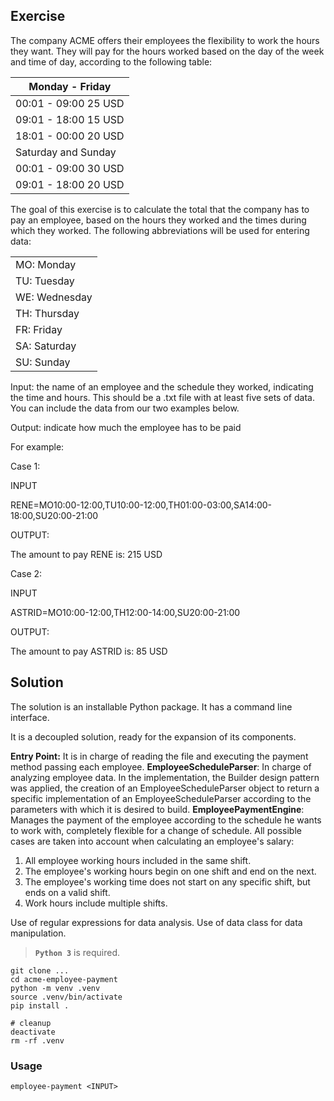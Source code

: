 ## **Exercise**

The company ACME offers their employees the flexibility to work the hours they want. They will pay for the hours worked based on the day of the week and time of day, according to the following table:

| Monday - Friday      |
| -------------------- |
| 00:01 - 09:00 25 USD |
| 09:01 - 18:00 15 USD |
| 18:01 - 00:00 20 USD |
| Saturday and Sunday  |
| 00:01 - 09:00 30 USD |
| 09:01 - 18:00 20 USD |



The goal of this exercise is to calculate the total that the company has to pay an employee, based on the hours they worked and the times during which they worked. The following abbreviations will be used for entering data:

|               |
| ------------- |
| MO: Monday    |
| TU: Tuesday   |
| WE: Wednesday |
| TH: Thursday  |
| FR: Friday    |
| SA: Saturday  |
| SU: Sunday    |



Input: the name of an employee and the schedule they worked, indicating the time and hours. This should be a .txt file with at least five sets of data. You can include the data from our two examples below.

Output: indicate how much the employee has to be paid

For example:

Case 1:

INPUT

RENE=MO10:00-12:00,TU10:00-12:00,TH01:00-03:00,SA14:00-18:00,SU20:00-21:00

OUTPUT:

The amount to pay RENE is: 215 USD

Case 2:

INPUT

ASTRID=MO10:00-12:00,TH12:00-14:00,SU20:00-21:00

OUTPUT:

The amount to pay ASTRID is: 85 USD

## Solution

The solution is an installable Python package. It has a command line interface.

It is a decoupled solution, ready for the expansion of its components.

**Entry Point:** It is in charge of reading the file and executing the payment method passing each employee.
**EmployeeScheduleParser**: In charge of analyzing employee data. In the implementation, the Builder design pattern was applied, the creation of an EmployeeScheduleParser object to return a specific implementation of an EmployeeScheduleParser according to the parameters with which it is desired to build.
**EmployeePaymentEngine**: Manages the payment of the employee according to the schedule he wants to work with, completely flexible for a change of schedule.
All possible cases are taken into account when calculating an employee's salary:

1) All employee working hours included in the same shift.
2) The employee's working hours begin on one shift and end on the next.
3) The employee's working time does not start on any specific shift, but ends on a valid shift.
4) Work hours include multiple shifts.

Use of regular expressions for data analysis.
Use of data class for data manipulation.

>

> **`Python 3`**  is required.

```shell
git clone ...
cd acme-employee-payment
python -m venv .venv
source .venv/bin/activate
pip install .

# cleanup
deactivate
rm -rf .venv
```

### Usage

```shell
employee-payment <INPUT>
```
